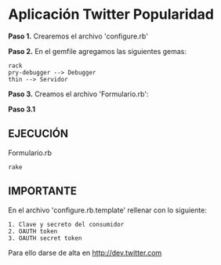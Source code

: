 Aplicación Twitter Popularidad
================================

**Paso 1.** Crearemos el archivo 'configure.rb'

**Paso 2.** En el gemfile agregamos las siguientes gemas:
	
	rack
	pry-debugger --> Debugger
	thin --> Servidor

**Paso 3.** Creamos el archivo 'Formulario.rb':
	
**Paso 3.1**  

## EJECUCIÓN ##

Formulario.rb
	
	rake

## IMPORTANTE ##

En el archivo 'configure.rb.template' rellenar con lo siguiente:

    1. Clave y secreto del consumidor
    2. OAUTH token
    3. OAUTH secret token 

 Para ello darse de alta en http://dev.twitter.com



